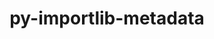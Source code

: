 ---
title: "py-importlib-metadata"
layout: cache
categories: [package, develop-2024-06-02]
meta: {"versions": ["7.0.1"], "compilers": ["gcc@=11.1.0", "gcc@=11.4.0"], "oss": ["ubuntu20.04", "ubuntu22.04"], "platforms": ["linux"], "targets": ["x86_64_v3"], "stacks": ["data-vis-sdk", "e4s", "root"], "num_specs": 2, "num_specs_by_stack": {"root": 2, "data-vis-sdk": 1, "e4s": 1}}
spec_details: [{"hash": "6bec7nlhug7chefg4llxhfqn5cjzj75a", "compiler": "gcc@=11.1.0", "versions": ["7.0.1"], "os": "ubuntu20.04", "platform": "linux", "target": "x86_64_v3", "variants": ["build_system=python_pip"], "stacks": ["root", "data-vis-sdk"], "size": "-", "tarball": "https://binaries.spack.io/releases/develop-2024-06-02/build_cache/linux-ubuntu20.04-x86_64_v3/gcc-11.1.0/py-importlib-metadata-7.0.1/linux-ubuntu20.04-x86_64_v3-gcc-11.1.0-py-importlib-metadata-7.0.1-6bec7nlhug7chefg4llxhfqn5cjzj75a.spack"}, {"hash": "gt54ytoz5ltcobjnfrl6y7vb24ehh5rj", "compiler": "gcc@=11.4.0", "versions": ["7.0.1"], "os": "ubuntu22.04", "platform": "linux", "target": "x86_64_v3", "variants": ["build_system=python_pip"], "stacks": ["root", "e4s"], "size": "-", "tarball": "https://binaries.spack.io/releases/develop-2024-06-02/build_cache/linux-ubuntu22.04-x86_64_v3/gcc-11.4.0/py-importlib-metadata-7.0.1/linux-ubuntu22.04-x86_64_v3-gcc-11.4.0-py-importlib-metadata-7.0.1-gt54ytoz5ltcobjnfrl6y7vb24ehh5rj.spack"}]
---